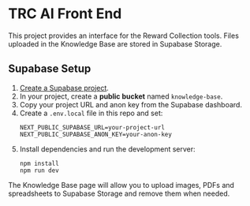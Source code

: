 # TRC AI Front End

This project provides an interface for the Reward Collection tools. Files uploaded in the Knowledge Base are stored in Supabase Storage.

## Supabase Setup

1. [Create a Supabase project](https://supabase.com/).
2. In your project, create a **public bucket** named `knowledge-base`.
3. Copy your project URL and anon key from the Supabase dashboard.
4. Create a `.env.local` file in this repo and set:
   ```
   NEXT_PUBLIC_SUPABASE_URL=your-project-url
   NEXT_PUBLIC_SUPABASE_ANON_KEY=your-anon-key
   ```
5. Install dependencies and run the development server:
   ```
   npm install
   npm run dev
   ```

The Knowledge Base page will allow you to upload images, PDFs and spreadsheets to Supabase Storage and remove them when needed.

